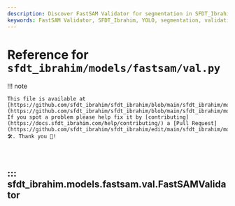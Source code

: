 ```yaml
---
description: Discover FastSAM Validator for segmentation in SFDT_Ibrahim YOLO. Learn how to validate with custom metrics and avoid common errors. Contribute on GitHub!.
keywords: FastSAM Validator, SFDT_Ibrahim, YOLO, segmentation, validation, metrics, GitHub, contribute, documentation
---
```


# Reference for `sfdt_ibrahim/models/fastsam/val.py`

!!! note

    This file is available at [https://github.com/sfdt_ibrahim/sfdt_ibrahim/blob/main/sfdt_ibrahim/models/fastsam/val.py](https://github.com/sfdt_ibrahim/sfdt_ibrahim/blob/main/sfdt_ibrahim/models/fastsam/val.py). If you spot a problem please help fix it by [contributing](https://docs.sfdt_ibrahim.com/help/contributing/) a [Pull Request](https://github.com/sfdt_ibrahim/sfdt_ibrahim/edit/main/sfdt_ibrahim/models/fastsam/val.py) 🛠️. Thank you 🙏!

<br>

## ::: sfdt_ibrahim.models.fastsam.val.FastSAMValidator

<br><br>
